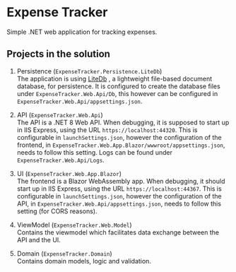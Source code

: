 # Expense Tracker

Simple .NET web application for tracking expenses.

## Projects in the solution

1. Persistence (`ExpenseTracker.Persistence.LiteDb`)  
The application is using [LiteDb](https://www.litedb.org/) , a lightweight file-based document database, for persistence. It is configured to create the database files under `ExpenseTracker.Web.Api/Db`, this however can be configured in `ExpenseTracker.Web.Api/appsettings.json`.

2. API (`ExpenseTracker.Web.Api`)  
The API is a .NET 8 Web API. When debugging, it is supposed to start up in IIS Express, using the URL `https://localhost:44320`. This is configurable in `launchSettings.json`, however the configuration of the frontend, in `ExpenseTracker.Web.App.Blazor/wwwroot/appsettings.json`, needs to follow this setting. Logs can be found under `ExpenseTracker.Web.Api/Logs`.

3. UI (`ExpenseTracker.Web.App.Blazor`)  
The frontend is a Blazor WebAssembly app. When debugging, it should start up in IIS Express, using the URL `https://localhost:44367`. This is configurable in `launchSettings.json`, however the configuration of the API, in `ExpenseTracker.Web.Api/appsettings.json`, needs to follow this setting (for CORS reasons).

4. ViewModel (`ExpenseTracker.Web.Model`)  
Contains the viewmodel which facilitates data exchange between the API and the UI.

5. Domain (`ExpenseTracker.Domain`)  
Contains domain models, logic and validation.
